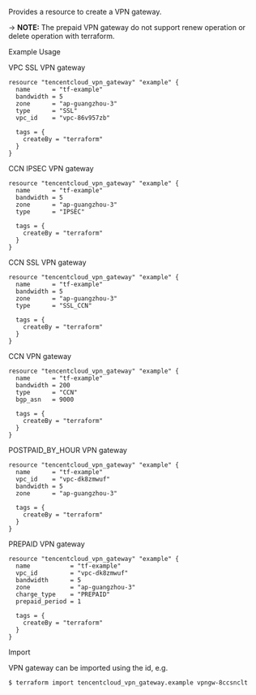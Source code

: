Provides a resource to create a VPN gateway.

-> **NOTE:** The prepaid VPN gateway do not support renew operation or delete operation with terraform.

Example Usage

VPC SSL VPN gateway

```hcl
resource "tencentcloud_vpn_gateway" "example" {
  name      = "tf-example"
  bandwidth = 5
  zone      = "ap-guangzhou-3"
  type      = "SSL"
  vpc_id    = "vpc-86v957zb"

  tags = {
    createBy = "terraform"
  }
}
```

CCN IPSEC VPN gateway

```hcl
resource "tencentcloud_vpn_gateway" "example" {
  name      = "tf-example"
  bandwidth = 5
  zone      = "ap-guangzhou-3"
  type      = "IPSEC"

  tags = {
    createBy = "terraform"
  }
}
```

CCN SSL VPN gateway

```hcl
resource "tencentcloud_vpn_gateway" "example" {
  name      = "tf-example"
  bandwidth = 5
  zone      = "ap-guangzhou-3"
  type      = "SSL_CCN"

  tags = {
    createBy = "terraform"
  }
}
```

CCN VPN gateway

```hcl
resource "tencentcloud_vpn_gateway" "example" {
  name      = "tf-example"
  bandwidth = 200
  type      = "CCN"
  bgp_asn   = 9000

  tags = {
    createBy = "terraform"
  }
}
```

POSTPAID_BY_HOUR VPN gateway

```hcl
resource "tencentcloud_vpn_gateway" "example" {
  name      = "tf-example"
  vpc_id    = "vpc-dk8zmwuf"
  bandwidth = 5
  zone      = "ap-guangzhou-3"

  tags = {
    createBy = "terraform"
  }
}
```

PREPAID VPN gateway

```hcl
resource "tencentcloud_vpn_gateway" "example" {
  name           = "tf-example"
  vpc_id         = "vpc-dk8zmwuf"
  bandwidth      = 5
  zone           = "ap-guangzhou-3"
  charge_type    = "PREPAID"
  prepaid_period = 1

  tags = {
    createBy = "terraform"
  }
}
```

Import

VPN gateway can be imported using the id, e.g.

```
$ terraform import tencentcloud_vpn_gateway.example vpngw-8ccsnclt
```